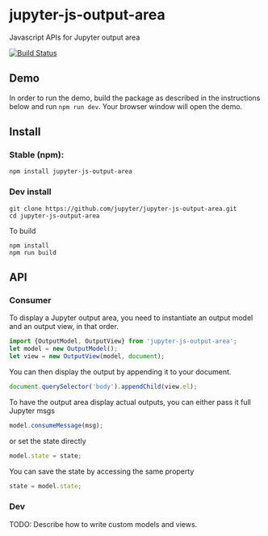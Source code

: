 # jupyter-js-output-area
Javascript APIs for Jupyter output area

[![Build Status](https://travis-ci.org/jupyter/jupyter-js-output-area.svg?branch=master)](https://travis-ci.org/jupyter/jupyter-js-output-area)

## Demo
In order to run the demo, build the package as described in the instructions
below and run `npm run dev`. Your browser window will open the demo.

## Install
### Stable (npm):
```
npm install jupyter-js-output-area
```

### Dev install
```
git clone https://github.com/jupyter/jupyter-js-output-area.git
cd jupyter-js-output-area
```

To build
```
npm install
npm run build
```

## API
### Consumer
To display a Jupyter output area, you need to instantiate an output model and an
output view, in that order.

```js
import {OutputModel, OutputView} from 'jupyter-js-output-area';
let model = new OutputModel();
let view = new OutputView(model, document);
```

You can then display the output by appending it to your document.
```js
document.querySelector('body').appendChild(view.el);
```

To have the output area display actual outputs, you can either pass it full 
Jupyter msgs
```js
model.consumeMessage(msg);
```

or set the state directly
```js
model.state = state;
```

You can save the state by accessing the same property
```js
state = model.state;
```

### Dev
TODO: Describe how to write custom models and views.
